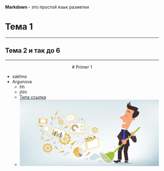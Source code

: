 <strong> Markdown </strong> - это простой язык разметки
# Тема 1
---

## Тема 2 и так до 6 
---
<center> # Primer 1 </center>

+ sakhno
+ Argunova
  + hh
  + jhhi
  + [Типа ссылка](https://github.com/leno4eks/st_data_science/blob/main/project_2/images/data_cleaning.png)
  + ![](https://github.com/leno4eks/st_data_science/blob/main/project_2/images/data_cleaning.png)
